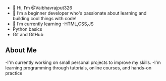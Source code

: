- 👋 Hi, I’m @Vaibhavrajput326
- 👀 I’m a beginner developer who's passionate about learning and building cool things with code!
- 🌱 I’m currently learning -HTML,CSS,JS
- Python basics
- Git and GitHub
## About Me
-I'm currently working on small personal projects to improve my skills.
-I'm learning programming through tutorials, online courses, and hands-on practice


<!---
Vaibhavrajput326/Vaibhavrajput326 is a ✨ special ✨ repository because its `README.md` (this file) appears on your GitHub profile.
You can click the Preview link to take a look at your changes.
--->
